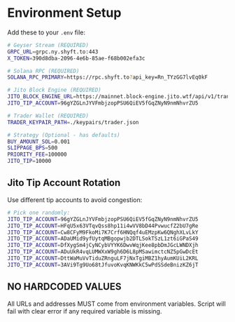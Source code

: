 # Environment Setup

Add these to your `.env` file:

```bash
# Geyser Stream (REQUIRED)
GRPC_URL=grpc.ny.shyft.to:443
X_TOKEN=390d8dba-2096-4e6b-85ae-f68b002efa3c

# Solana RPC (REQUIRED)
SOLANA_RPC_PRIMARY=https://rpc.shyft.to?api_key=Rn_TYzGG7lvEq0kF

# Jito Block Engine (REQUIRED)
JITO_BLOCK_ENGINE_URL=https://mainnet.block-engine.jito.wtf/api/v1/transactions
JITO_TIP_ACCOUNT=96gYZGLnJYVFmbjzopPSU6QiEV5fGqZNyN9nmNhvrZU5

# Trader Wallet (REQUIRED)
TRADER_KEYPAIR_PATH=./keypairs/trader.json

# Strategy (Optional - has defaults)
BUY_AMOUNT_SOL=0.001
SLIPPAGE_BPS=500
PRIORITY_FEE=100000
JITO_TIP=10000
```

## Jito Tip Account Rotation

Use different tip accounts to avoid congestion:

```bash
# Pick one randomly:
JITO_TIP_ACCOUNT=96gYZGLnJYVFmbjzopPSU6QiEV5fGqZNyN9nmNhvrZU5
JITO_TIP_ACCOUNT=HFqU5x63VTqvQss8hp11i4wVV8bD44PvwucfZ2bU7gRe
JITO_TIP_ACCOUNT=Cw8CFyM9FkoMi7K7Crf6HNQqf4uEMzpKw6QNghXLvLkY
JITO_TIP_ACCOUNT=ADaUMid9yfUytqMBgopwjb2DTLSokTSzL1zt6iGPaS49
JITO_TIP_ACCOUNT=DfXygSm4jCyNCybVYYK6DwvWqjKee8pbDmJGcLWNDXjh
JITO_TIP_ACCOUNT=ADuUkR4vqLUMWXxW9gh6D6L8pMSawimctcNZ5pGwDcEt
JITO_TIP_ACCOUNT=DttWaMuVvTiduZRnguLF7jNxTgiMBZ1hyAumKUiL2KRL
JITO_TIP_ACCOUNT=3AVi9Tg9Uo68tJfuvoKvqKNWKkC5wPdSSdeBnizKZ6jT
```

## NO HARDCODED VALUES

All URLs and addresses MUST come from environment variables.
Script will fail with clear error if any required variable is missing.

